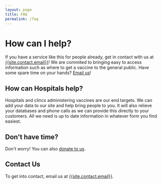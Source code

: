 ```yaml
---
layout: page
title: FAQ
permalink: /faq
---
```

# How can I help?

If you have a service like this for people already, get in contact with us at [{{site.contact.email}}][1]!
We are commited to bringing easy to access information such as where to get a vaccine to the general public.
Have some spare time on your hands?
[Email us][1]!

## How can Hospitals help?

Hospitals and clincs administering vaccines are our end targets.
We can add your data to our site and help bring people to you.
It will also relieve your databases and phone calls as we can provide this directly to your customers.
All we need is up to date information in whatever form you find easiest.

## Don't have time?

Don't worry! You can also [donate to us][2].

## Contact Us

To get into contact, email us at [{{site.contact.email}}][1].

[1]: mailto:{{site.contact.email}}
[2]: {{site.donations}}
